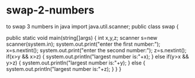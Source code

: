 # swap-2-numbers
to swap 3 numbers in java
import java.util.scanner;
public class swap {

   public static void main(string[]args)
   {
   int x,y,z;
   scanner s=new scanner(system.in);
   system.out.print("enter the first number:");
   x=s.nextint();
   system.out.print("enter the second number:");
   z=s.nextint();
   if(x>y && x>z)
   {
    system.out.println("largest number is:"+x);
    }
    else if(y>x && y>z)
    {
     system.out.println("largest number is:"+y);
     }
     else 
     {
     system.out.println("largest number is:"+z);
     }
    }
  }
